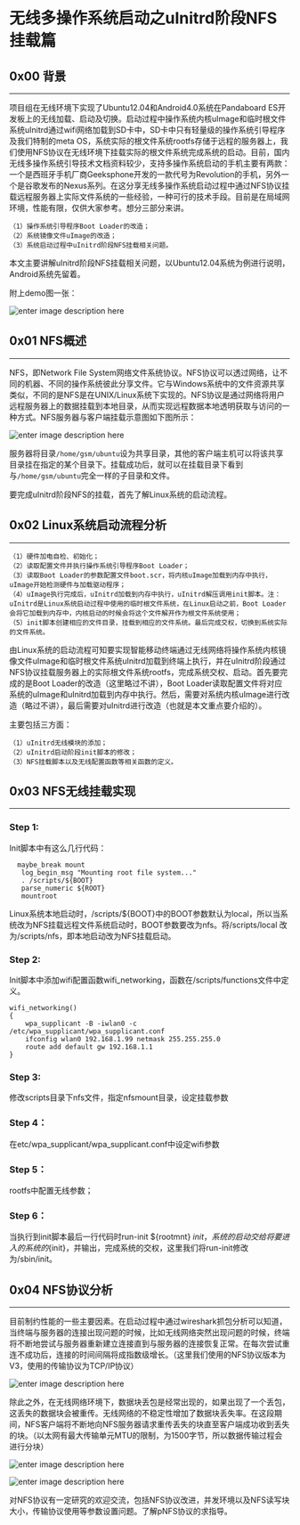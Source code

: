 # 无线多操作系统启动之uInitrd阶段NFS挂载篇

0x00 背景
-------

* * *

项目组在无线环境下实现了Ubuntu12.04和Android4.0系统在Pandaboard ES开发板上的无线加载、启动及切换。启动过程中操作系统内核uImage和临时根文件系统uInitrd通过wifi网络加载到SD卡中，SD卡中只有轻量级的操作系统引导程序及我们特制的meta OS，系统实际的根文件系统rootfs存储于远程的服务器上，我们使用NFS协议在无线环境下挂载实际的根文件系统完成系统的启动。目前，国内无线多操作系统引导技术文档资料较少，支持多操作系统启动的手机主要有两款：一个是西班牙手机厂商Geeksphone开发的一款代号为Revolution的手机，另外一个是谷歌发布的Nexus系列。在这分享无线多操作系统启动过程中通过NFS协议挂载远程服务器上实际文件系统的一些经验，一种可行的技术手段。目前是在局域网环境，性能有限，仅供大家参考。想分三部分来讲。

```
（1）操作系统引导程序Boot Loader的改造；
（2）系统镜像文件uImage的改造；
（3）系统启动过程中uInitrd阶段NFS挂载相关问题。

```

本文主要讲解uInitrd阶段NFS挂载相关问题，以Ubuntu12.04系统为例进行说明，Android系统先留着。

附上demo图一张：

![enter image description here](http://drops.javaweb.org/uploads/images/9a4d72442c42728fe062c34b9b4a9c3f85b4cc88.jpg)

0x01 NFS概述
----------

* * *

NFS，即Network File System网络文件系统协议。NFS协议可以透过网络，让不同的机器、不同的操作系统彼此分享文件。它与Windows系统中的文件资源共享类似，不同的是NFS是在UNIX/Linux系统下实现的。NFS协议是通过网络将用户远程服务器上的数据挂载到本地目录，从而实现远程数据本地透明获取与访问的一种方式。NFS服务器与客户端挂载示意图如下图所示：

![enter image description here](http://drops.javaweb.org/uploads/images/157c9141b4ee2fc7df762606548e4c2314f1d123.jpg)

服务器将目录`/home/gsm/ubuntu`设为共享目录，其他的客户端主机可以将该共享目录挂在指定的某个目录下。挂载成功后，就可以在挂载目录下看到与`/home/gsm/ubuntu`完全一样的子目录和文件。

要完成uInitrd阶段NFS的挂载，首先了解Linux系统的启动流程。

0x02 Linux系统启动流程分析
------------------

* * *

```
（1）硬件加电自检、初始化；
（2）读取配置文件并执行操作系统引导程序Boot Loader；
（3）读取Boot Loader的参数配置文件boot.scr，将内核uImage加载到内存中执行，uImage开始检测硬件与加载驱动程序；
（4）uImage执行完成后，uInitrd加载到内存中执行，uInitrd解压调用init脚本。注：uInitrd是Linux系统启动过程中使用的临时根文件系统，在Linux启动之前，Boot Loader会将它加载到内存中，内核启动的时候会将这个文件解开作为根文件系统使用；
（5）init脚本创建相应的文件目录，挂载到相应的文件系统。最后完成交权，切换到系统实际的文件系统。

```

由Linux系统的启动流程可知要实现智能移动终端通过无线网络将操作系统内核镜像文件uImage和临时根文件系统uInitrd加载到终端上执行，并在uInitrd阶段通过NFS协议挂载服务器上的实际根文件系统rootfs，完成系统交权、启动。首先要完成的是Boot Loader的改造（这里略过不讲），Boot Loader读取配置文件将对应系统的uImage和uInitrd加载到内存中执行。然后，需要对系统内核uImage进行改造（略过不讲），最后需要对uInitrd进行改造（也就是本文重点要介绍的）。

主要包括三方面：

```
（1）uInitrd无线模块的添加；
（2）uInitrd启动阶段init脚本的修改；
（3）NFS挂载脚本以及无线配置函数等相关函数的定义。

```

0x03 NFS无线挂载实现
--------------

* * *

### Step 1:

Init脚本中有这么几行代码：

```
  maybe_break mount  
   log_begin_msg "Mounting root file system..."  
   . /scripts/${BOOT}  
   parse_numeric ${ROOT}  
   mountroot  

```

Linux系统本地启动时，/scripts/${BOOT}中的BOOT参数默认为local，所以当系统改为NFS挂载远程文件系统启动时，BOOT参数要改为nfs。将/scripts/local 改为/scripts/nfs，即本地启动改为NFS挂载启动。

### Step 2:

Init脚本中添加wifi配置函数wifi_networking，函数在/scripts/functions文件中定义。

```
wifi_networking()
{
    wpa_supplicant -B -iwlan0 -c /etc/wpa_supplicant/wpa_supplicant.conf
    ifconfig wlan0 192.168.1.99 netmask 255.255.255.0 
    route add default gw 192.168.1.1
}

```

### Step 3:

修改scripts目录下nfs文件，指定nfsmount目录，设定挂载参数

### Step 4：

在etc/wpa_supplicant/wpa_supplicant.conf中设定wifi参数

### Step 5：

rootfs中配置无线参数；

### Step 6：

当执行到init脚本最后一行代码时run-init ${rootmnt} ${init}，系统的启动交给将要进入的系统的${init}，并输出，完成系统的交权，这里我们将run-init修改为/sbin/init。

0x04 NFS协议分析
------------

* * *

目前制约性能的一些主要因素。在启动过程中通过wireshark抓包分析可以知道，当终端与服务器的连接出现问题的时候，比如无线网络突然出现问题的时候，终端将不断地尝试与服务器重新建立连接直到与服务器的连接恢复正常。在每次尝试重连不成功后，连接的时间间隔将成指数级增长。（这里我们使用的NFS协议版本为V3，使用的传输协议为TCP/IP协议）

![enter image description here](http://drops.javaweb.org/uploads/images/e5a37c6661abe8bdb64d28489bf2f50a3cd2f701.jpg)

除此之外，在无线网络环境下，数据块丢包是经常出现的，如果出现了一个丢包，这丢失的数据块会被重传。无线网络的不稳定性增加了数据块丢失率。在这段期间，NFS客户端将不断地向NFS服务器请求重传丢失的块直至客户端成功收到丢失的块。（以太网有最大传输单元MTU的限制，为1500字节，所以数据传输过程会进行分块）

![enter image description here](http://drops.javaweb.org/uploads/images/1a55af7e45782c98d15a3ef891a28d34eb92d868.jpg)

![enter image description here](http://drops.javaweb.org/uploads/images/239f0c5a8156e442f1f475514988392d453b25af.jpg)

对NFS协议有一定研究的欢迎交流，包括NFS协议改进，并发环境以及NFS读写块大小，传输协议使用等参数设置问题。了解pNFS协议的求指导。